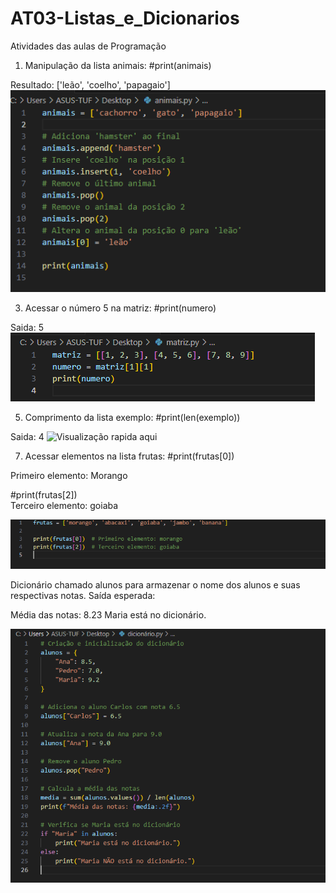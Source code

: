 # AT03-Listas_e_Dicionarios
Atividades das aulas de Programação

1) Manipulação da lista animais:
#print(animais)

Resultado: ['leão', 'coelho', 'papagaio']
![Visualização rapida aqui](animais.png)

3) Acessar o número 5 na matriz:
#print(numero)

Saida: 5
![Visualização rapida aqui](matriz.png)

5) Comprimento da lista exemplo:
#print(len(exemplo))

Saida: 4
![Visualização rapida aqui](exemplo.png)

7) Acessar elementos na lista frutas:
#print(frutas[0])

Primeiro elemento: Morango

#print(frutas[2])  
Terceiro elemento: goiaba

![Visualização rapida aqui](frutas.png)

Dicionário chamado alunos para armazenar o nome dos alunos e suas respectivas notas.
Saída esperada:

Média das notas: 8.23
Maria está no dicionário.

![Visualização rapida aqui](dicionario.png)
